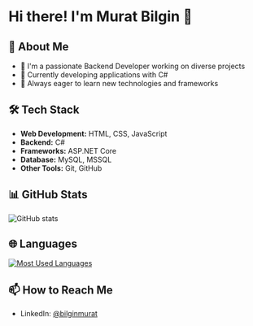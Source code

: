 # Hi there! I'm Murat Bilgin 👋

## 💫 About Me
- 🔭 I'm a passionate Backend Developer working on diverse projects
- 🌱 Currently developing applications with C#
- 🚀 Always eager to learn new technologies and frameworks

## 🛠 Tech Stack
- **Web Development:** HTML, CSS, JavaScript
- **Backend:** C#
- **Frameworks:** ASP.NET Core
- **Database:** MySQL, MSSQL
- **Other Tools:** Git, GitHub

## 📊 GitHub Stats
![GitHub stats](https://github-readme-stats.vercel.app/api?username=bilginmurat&show_icons=true&theme=tokyonight)

## 🌐 Languages
<a href="https://github.com/bilginmurat" align="left"><img src="https://github-readme-stats.vercel.app/api/top-langs/?username=bilginmurat&langs_count=5&layout=compact&theme=tokyonight" alt="Most Used Languages" /></a>

## 📫 How to Reach Me
- LinkedIn: [@bilginmurat](https://www.linkedin.com/in/bilginmurat)

